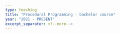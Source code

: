 ```yaml
---
type: teaching
title: "Procedural Programming - bachelor course"
year: "2021 - PRESENT"
excerpt_separator: <!--more-->
---
```

<!--more-->

